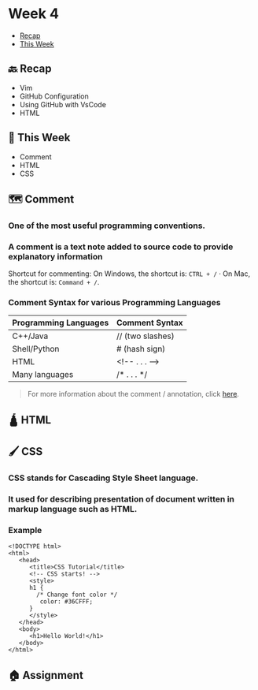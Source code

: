 # Week 4

- [Recap]()
- [This Week]()

## 🔙 Recap
- Vim
- GitHub Configuration
- Using GitHub with VsCode
- HTML

## 📖 This Week
- Comment
- HTML
- CSS

## 🗺️ Comment
### One of the most useful programming conventions.
### A comment is a text note added to source code to provide explanatory information

Shortcut for commenting:
On Windows, the shortcut is: `CTRL + /` · On Mac, the shortcut is: `Command + /`.

### Comment Syntax for various Programming Languages

| Programming Languages | Comment Syntax |
| --- | --- |
| C++/Java | //  (two slashes) |
| Shell/Python | # (hash sign) |
| HTML | \<!-- . . . --> |
| Many languages | /* . . . */ |



> For more information about the comment / annotation, click [here](https://geekflare.com/how-to-add-comments/).

## 🛕 HTML

## 🖌️ CSS
### CSS stands for Cascading Style Sheet language.
### It used for describing presentation of document written in markup language such as HTML.

### Example
```
<!DOCTYPE html>
<html>
   <head>
      <title>CSS Tutorial</title>
      <!-- CSS starts! -->
      <style>
      h1 {
        /* Change font color */
         color: #36CFFF; 
      }
      </style>
   </head>	
   <body>
      <h1>Hello World!</h1>
   </body>	
</html>
```


## 🏠 Assignment
